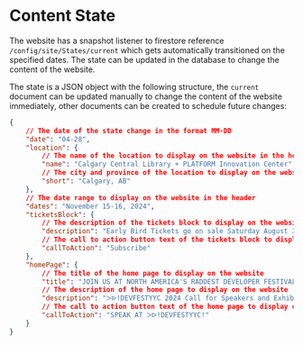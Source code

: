 # Content State

The website has a snapshot listener to firestore reference `/config/site/States/current` which gets automatically transitioned on the specified dates. The state can be updated in the database to change the content of the website.

The state is a JSON object with the following structure, the `current` document can be updated manually to change the content of the website immediately, other documents can be created to schedule future changes:

```json
{
    // The date of the state change in the format MM-DD
    "date": "04-28",
    "location": {
        // The name of the location to display on the website in the header
        "name": "Calgary Central Library + PLATFORM Innovation Center",
        // The city and province of the location to display on the website in the header
        "short": "Calgary, AB"
    },
    // The date range to display on the website in the header
    "dates": "November 15-16, 2024",
    "ticketsBlock": {
        // The description of the tickets block to display on the website
        "description": "Early Bird Tickets go on sale Saturday August 31, 2024. Don't miss out! Sign up to get notifications when Early Bird Tickets go on sale!.",
        // The call to action button text of the tickets block to display on the website
        "callToAction": "Subscribe"
    },
    "homePage": {
        // The title of the home page to display on the website
        "title": "JOIN US AT NORTH AMERICA'S RADDEST DEVELOPER FESTIVAL.",
        // The description of the home page to display on the website
        "description": "ᐳᐅ!DEVFESTYYC 2024 Call for Speakers and Exhibitors is now open!",
        // The call to action button text of the home page to display on the website
        "callToAction": "SPEAK AT ᐳᐅ!DEVFESTYYC!"
    }
}
```
